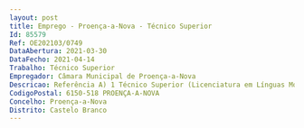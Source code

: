 ```yaml
--- 
layout: post
title: Emprego - Proença-a-Nova - Técnico Superior
Id: 85579
Ref: OE202103/0749
DataAbertura: 2021-03-30
DataFecho: 2021-04-14
Trabalho: Técnico Superior
Empregador: Câmara Municipal de Proença-a-Nova
Descricao: Referência A) 1 Técnico Superior (Licenciatura em Línguas Modernas   Português  Alemão)   Realiza estudos e trabalhos conducentes à definição e concretização das políticas do município na área do turismo e tradução  acolhe e acompanha grupos de visitantes portugueses e estrangeiros ao concelho no âmbito de visitas guiadas. Exercício de funções tarefas subjacentes, designadamente à materialização das competências associadas à Unidade de Comunicação, Turismo e Eventos nos termos do regulamento de organização dos serviços municipais, nomeadamente na área de turismo e eventos.
CodigoPostal: 6150-518 PROENÇA-A-NOVA
Concelho: Proença-a-Nova
Distrito: Castelo Branco
--- 
```

